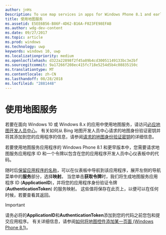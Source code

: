 ```yaml
---
author: jnHs
Description: To use map services in apps for Windows Phone 8.1 and earlier, you need a map service application ID and a token to include in your app's code. You can get this token in the Dev Center dashboard.
title: 使用地图服务
ms.assetid: E5EE6B56-B86F-4D62-B16A-F023FE98EFAB
ms.author: wdg-dev-content
ms.date: 09/27/2017
ms.topic: article
ms.prod: windows
ms.technology: uwp
keywords: windows 10, uwp
ms.localizationpriority: medium
ms.openlocfilehash: d322a22898f2f45a89b4cd30051149133bc3e2bf
ms.sourcegitcommit: 9a17266f208ec415fc718e5254d5b4c08835150c
ms.translationtype: MT
ms.contentlocale: zh-CN
ms.lasthandoff: 08/28/2018
ms.locfileid: "2881448"
---
```

# <a name="use-map-services"></a>使用地图服务

若要在面向 Windows 10 或 Windows 8.x 的应用中使用地图服务，请访问[必应地图开发人员中心](http://go.microsoft.com/fwlink/p/?LinkId=614880)。 有关如何从 Bing 地图开发人员中心请求的地图身份验证密钥并将其添加到您的应用程序的信息，请参阅[请求的地图身份验证密钥](../maps-and-location/authentication-key.md)的详细信息。 

若要使用地图服务应用程序的 Windows Phone 8.1 和更早版本中，您需要请求地图服务应用程序 ID 和一个令牌以包含在您的应用程序开发人员中心仪表板中的代码。

随时后[保留应用程序的名称](create-your-app-by-reserving-a-name.md)，可以在仪表板中导航到该应用程序，展开左侧的导航菜单中的**服务**部分，选择**映射**。 当您单击**获取令牌**时，我们将生成地图服务应用程序 ID (**ApplicationID**)，并将您的应用程序身份验证令牌 (**AuthenticationToken**) 的服务映射。 这些值将保存在此页上，以便可以在任何时候，若要查看其返回。

> [!IMPORTANT]
> 请务必将的**ApplicationID**和**AuthenticationToken**添加到您的代码之前您包和提交应用程序。 有关详细信息，请参阅[如何将地图控件添加某一页面 (Windows Phone 8.1)](http://go.microsoft.com/fwlink/p/?LinkId=614882)。

 

 




